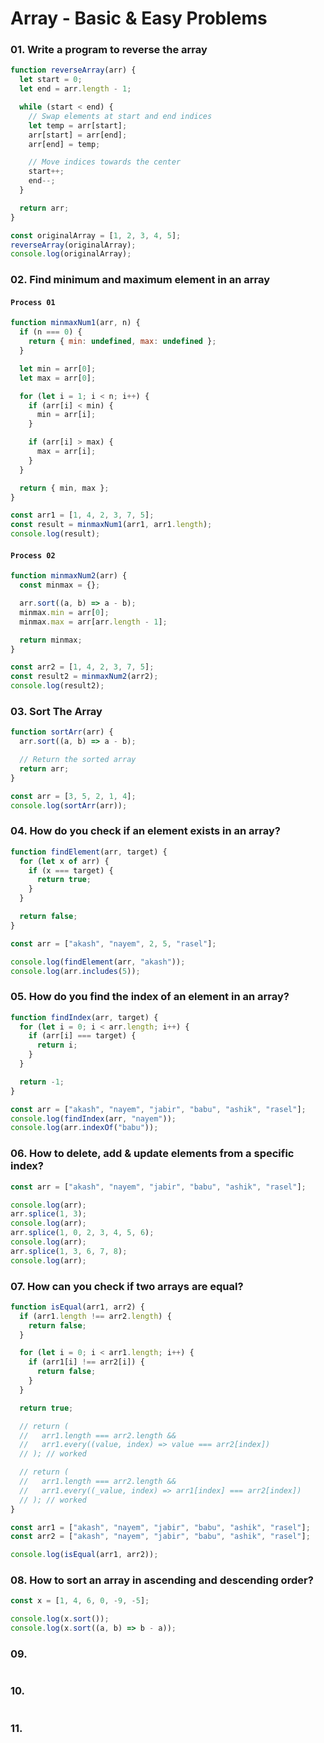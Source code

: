 # Array - Basic & Easy Problems

### 01. Write a program to reverse the array

```javascript
function reverseArray(arr) {
  let start = 0;
  let end = arr.length - 1;

  while (start < end) {
    // Swap elements at start and end indices
    let temp = arr[start];
    arr[start] = arr[end];
    arr[end] = temp;

    // Move indices towards the center
    start++;
    end--;
  }

  return arr;
}

const originalArray = [1, 2, 3, 4, 5];
reverseArray(originalArray);
console.log(originalArray);
```

### 02. Find minimum and maximum element in an array

#### `Process 01`

```javascript
function minmaxNum1(arr, n) {
  if (n === 0) {
    return { min: undefined, max: undefined };
  }

  let min = arr[0];
  let max = arr[0];

  for (let i = 1; i < n; i++) {
    if (arr[i] < min) {
      min = arr[i];
    }

    if (arr[i] > max) {
      max = arr[i];
    }
  }

  return { min, max };
}

const arr1 = [1, 4, 2, 3, 7, 5];
const result = minmaxNum1(arr1, arr1.length);
console.log(result);
```

#### `Process 02`

```javascript
function minmaxNum2(arr) {
  const minmax = {};

  arr.sort((a, b) => a - b);
  minmax.min = arr[0];
  minmax.max = arr[arr.length - 1];

  return minmax;
}

const arr2 = [1, 4, 2, 3, 7, 5];
const result2 = minmaxNum2(arr2);
console.log(result2);
```

### 03. Sort The Array

```javascript
function sortArr(arr) {
  arr.sort((a, b) => a - b);

  // Return the sorted array
  return arr;
}

const arr = [3, 5, 2, 1, 4];
console.log(sortArr(arr));
```

### 04. How do you check if an element exists in an array?

```javascript
function findElement(arr, target) {
  for (let x of arr) {
    if (x === target) {
      return true;
    }
  }

  return false;
}

const arr = ["akash", "nayem", 2, 5, "rasel"];

console.log(findElement(arr, "akash"));
console.log(arr.includes(5));
```

### 05. How do you find the index of an element in an array?

```javascript
function findIndex(arr, target) {
  for (let i = 0; i < arr.length; i++) {
    if (arr[i] === target) {
      return i;
    }
  }

  return -1;
}

const arr = ["akash", "nayem", "jabir", "babu", "ashik", "rasel"];
console.log(findIndex(arr, "nayem"));
console.log(arr.indexOf("babu"));
```

### 06. How to delete, add & update elements from a specific index?

```javascript
const arr = ["akash", "nayem", "jabir", "babu", "ashik", "rasel"];

console.log(arr);
arr.splice(1, 3);
console.log(arr);
arr.splice(1, 0, 2, 3, 4, 5, 6);
console.log(arr);
arr.splice(1, 3, 6, 7, 8);
console.log(arr);
```

### 07. How can you check if two arrays are equal?

```javascript
function isEqual(arr1, arr2) {
  if (arr1.length !== arr2.length) {
    return false;
  }

  for (let i = 0; i < arr1.length; i++) {
    if (arr1[i] !== arr2[i]) {
      return false;
    }
  }

  return true;

  // return (
  //   arr1.length === arr2.length &&
  //   arr1.every((value, index) => value === arr2[index])
  // ); // worked

  // return (
  //   arr1.length === arr2.length &&
  //   arr1.every((_value, index) => arr1[index] === arr2[index])
  // ); // worked
}

const arr1 = ["akash", "nayem", "jabir", "babu", "ashik", "rasel"];
const arr2 = ["akash", "nayem", "jabir", "babu", "ashik", "rasel"];

console.log(isEqual(arr1, arr2));
```

### 08. How to sort an array in ascending and descending order?

```javascript
const x = [1, 4, 6, 0, -9, -5];

console.log(x.sort());
console.log(x.sort((a, b) => b - a));
```

### 09.

```javascript

```

### 10.

```javascript

```

### 11.

```javascript

```
